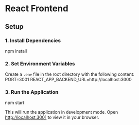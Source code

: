 # React Frontend

## Setup

### 1. Install Dependencies

npm install

### 2. Set Environment Variables

Create a `.env` file in the root directory with the following content:
PORT=3001
REACT_APP_BACKEND_URL=http://localhost:3000

### 3. Run the Application

npm start

This will run the application in development mode. Open [http://localhost:3001](http://localhost:3001) to view it in your browser.